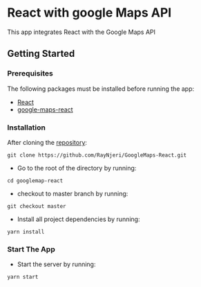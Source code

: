 # React with google Maps API

This app integrates React with the Google Maps API

## Getting Started

### Prerequisites

The following packages must be installed before running the app:

- [React](https://www.npmjs.com/package/react)
- [google-maps-react](https://www.npmjs.com/package/google-maps-react)

### Installation

After cloning the [repository](https://github.com/RayNjeri/GoogleMaps-React.git):

```
git clone https://github.com/RayNjeri/GoogleMaps-React.git
```

- Go to the root of the directory by running:

```
cd googlemap-react
```

- checkout to master branch by running:

```
git checkout master
```

- Install all project dependencies by running:

```
yarn install
```

### Start The App

- Start the server by running:

```
yarn start
```
